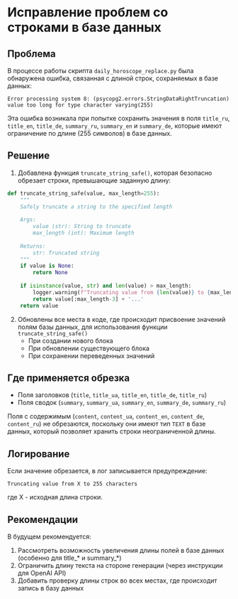 # Исправление проблем со строками в базе данных

## Проблема

В процессе работы скрипта `daily_horoscope_replace.py` была обнаружена ошибка, связанная с длиной строк, сохраняемых в базе данных:

```
Error processing system 8: (psycopg2.errors.StringDataRightTruncation) value too long for type character varying(255)
```

Эта ошибка возникала при попытке сохранить значения в поля `title_ru`, `title_en`, `title_de`, `summary_ru`, `summary_en` и `summary_de`, которые имеют ограничение по длине (255 символов) в базе данных.

## Решение

1. Добавлена функция `truncate_string_safe()`, которая безопасно обрезает строки, превышающие заданную длину:

```python
def truncate_string_safe(value, max_length=255):
    """
    Safely truncate a string to the specified length
    
    Args:
        value (str): String to truncate
        max_length (int): Maximum length
        
    Returns:
        str: Truncated string
    """
    if value is None:
        return None
        
    if isinstance(value, str) and len(value) > max_length:
        logger.warning(f"Truncating value from {len(value)} to {max_length} characters")
        return value[:max_length-3] + '...'
    return value
```

2. Обновлены все места в коде, где происходит присвоение значений полям базы данных, для использования функции `truncate_string_safe()`
   - При создании нового блока
   - При обновлении существующего блока
   - При сохранении переведенных значений

## Где применяется обрезка

- Поля заголовков (`title`, `title_ua`, `title_en`, `title_de`, `title_ru`)
- Поля сводок (`summary`, `summary_ua`, `summary_en`, `summary_de`, `summary_ru`)

Поля с содержимым (`content`, `content_ua`, `content_en`, `content_de`, `content_ru`) не обрезаются, поскольку они имеют тип `TEXT` в базе данных, который позволяет хранить строки неограниченной длины.

## Логирование

Если значение обрезается, в лог записывается предупреждение:

```
Truncating value from X to 255 characters
```

где X - исходная длина строки.

## Рекомендации

В будущем рекомендуется:
1. Рассмотреть возможность увеличения длины полей в базе данных (особенно для title_* и summary_*)
2. Ограничить длину текста на стороне генерации (через инструкции для OpenAI API)
3. Добавить проверку длины строк во всех местах, где происходит запись в базу данных
